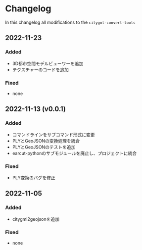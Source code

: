 # Changelog
In this changelog all modifications to the `citygml-convert-tools`

## 2022-11-23 
### Added
* 3D都市空間モデルビューワーを追加
* テクスチャーのコードを追加

### Fixed
* none

## 2022-11-13 (v0.0.1)
### Added
* コマンドラインをサブコマンド形式に変更
* PLYとGeoJSONの変換処理を統合
* PLYとGeoJSONのテストを追加
* earcut-pythonのサブモジュールを廃止し、プロジェクトに統合

### Fixed
* PLY変換のバグを修正

## 2022-11-05
### Added
* citygml2geojsonを追加

### Fixed
* none
